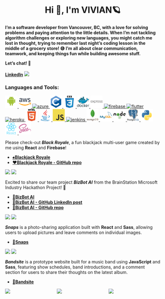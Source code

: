 <h1 align="center">Hi 👋, I'm VIVIAN🪐</h1>

<h4 Hi, I’m Vivian! 👋

I’m a software developer from Vancouver, BC, with a love for solving problems and paying attention to the little details. When I’m not tackling algorithm challenges or exploring new languages, you might catch me lost in thought, trying to remember last night’s coding lesson in the middle of a grocery store! 😅
I’m all about clear communication, teamwork, and keeping things fun while building awesome stuff.

Let’s chat! 🚀 </h4>
[**LinkedIn**](https://www.linkedin.com/in/vivianwcao/)
<img src="https://github.com/user-attachments/assets/7d160365-6cb2-44bb-a207-d74a0b28cb5e" width="100" /> 



<h3 align="left">Languages and Tools:</h3>
<p align="left"> <a href="https://developer.android.com" target="_blank" rel="noreferrer"> <img src="https://raw.githubusercontent.com/devicons/devicon/master/icons/android/android-original-wordmark.svg" alt="android" width="40" height="40"/> </a> <a href="https://aws.amazon.com" target="_blank" rel="noreferrer"> <img src="https://raw.githubusercontent.com/devicons/devicon/master/icons/amazonwebservices/amazonwebservices-original-wordmark.svg" alt="aws" width="40" height="40"/> </a> <a href="https://azure.microsoft.com/en-in/" target="_blank" rel="noreferrer"> <img src="https://www.vectorlogo.zone/logos/microsoft_azure/microsoft_azure-icon.svg" alt="azure" width="40" height="40"/> </a> <a href="https://www.cprogramming.com/" target="_blank" rel="noreferrer"> <img src="https://raw.githubusercontent.com/devicons/devicon/master/icons/c/c-original.svg" alt="c" width="40" height="40"/> </a> <a href="https://www.w3schools.com/css/" target="_blank" rel="noreferrer"> <img src="https://raw.githubusercontent.com/devicons/devicon/master/icons/css3/css3-original-wordmark.svg" alt="css3" width="40" height="40"/> </a> <a href="https://www.docker.com/" target="_blank" rel="noreferrer"> <img src="https://raw.githubusercontent.com/devicons/devicon/master/icons/docker/docker-original-wordmark.svg" alt="docker" width="40" height="40"/> </a> <a href="https://expressjs.com" target="_blank" rel="noreferrer"> <img src="https://raw.githubusercontent.com/devicons/devicon/master/icons/express/express-original-wordmark.svg" alt="express" width="40" height="40"/> </a> <a href="https://firebase.google.com/" target="_blank" rel="noreferrer"> <img src="https://www.vectorlogo.zone/logos/firebase/firebase-icon.svg" alt="firebase" width="40" height="40"/> </a> <a href="https://flutter.dev" target="_blank" rel="noreferrer"> <img src="https://www.vectorlogo.zone/logos/flutterio/flutterio-icon.svg" alt="flutter" width="40" height="40"/> </a> <a href="https://heroku.com" target="_blank" rel="noreferrer"> <img src="https://www.vectorlogo.zone/logos/heroku/heroku-icon.svg" alt="heroku" width="40" height="40"/> </a> <a href="https://www.w3.org/html/" target="_blank" rel="noreferrer"> <img src="https://raw.githubusercontent.com/devicons/devicon/master/icons/html5/html5-original-wordmark.svg" alt="html5" width="40" height="40"/> </a> <a href="https://www.java.com" target="_blank" rel="noreferrer"> <img src="https://raw.githubusercontent.com/devicons/devicon/master/icons/java/java-original.svg" alt="java" width="40" height="40"/> </a> <a href="https://developer.mozilla.org/en-US/docs/Web/JavaScript" target="_blank" rel="noreferrer"> <img src="https://raw.githubusercontent.com/devicons/devicon/master/icons/javascript/javascript-original.svg" alt="javascript" width="40" height="40"/> </a> <a href="https://www.jenkins.io" target="_blank" rel="noreferrer"> <img src="https://www.vectorlogo.zone/logos/jenkins/jenkins-icon.svg" alt="jenkins" width="40" height="40"/> </a> <a href="https://www.mongodb.com/" target="_blank" rel="noreferrer"> <img src="https://raw.githubusercontent.com/devicons/devicon/master/icons/mongodb/mongodb-original-wordmark.svg" alt="mongodb" width="40" height="40"/> </a> <a href="https://www.mysql.com/" target="_blank" rel="noreferrer"> <img src="https://raw.githubusercontent.com/devicons/devicon/master/icons/mysql/mysql-original-wordmark.svg" alt="mysql" width="40" height="40"/> </a> <a href="https://nodejs.org" target="_blank" rel="noreferrer"> <img src="https://raw.githubusercontent.com/devicons/devicon/master/icons/nodejs/nodejs-original-wordmark.svg" alt="nodejs" width="40" height="40"/> </a> <a href="https://www.postgresql.org" target="_blank" rel="noreferrer"> <img src="https://raw.githubusercontent.com/devicons/devicon/master/icons/postgresql/postgresql-original-wordmark.svg" alt="postgresql" width="40" height="40"/> </a> <a href="https://www.python.org" target="_blank" rel="noreferrer"> <img src="https://raw.githubusercontent.com/devicons/devicon/master/icons/python/python-original.svg" alt="python" width="40" height="40"/> </a> <a href="https://reactjs.org/" target="_blank" rel="noreferrer"> <img src="https://raw.githubusercontent.com/devicons/devicon/master/icons/react/react-original-wordmark.svg" alt="react" width="40" height="40"/> </a> <a href="https://sass-lang.com" target="_blank" rel="noreferrer"> <img src="https://raw.githubusercontent.com/devicons/devicon/master/icons/sass/sass-original.svg" alt="sass" width="40" height="40"/> </a> </p>

 

Please check-out **_Black Royale_**,  a fun blackjack multi-user game created by me using **React** and **Firebase**!

- [♠️**Blackjack Royale**](https://blackjackroyalebyvivian.netlify.app/)  
- [♥️**Blackjack Royale - GitHub repo**](https://github.com/Vivianwcao/blackjack-multiplayer-react-project/tree/v4css)   

<img src="https://github.com/user-attachments/assets/b5c3347a-62ff-48f0-93d1-60b8af059170" width="400" />
<img src="https://github.com/user-attachments/assets/0b7a986f-584d-41d6-8fa2-d1931ac5943c" width="400" />  


Excited to share our team project **_BizBot AI_** from the BrainStation Microsoft Industry Hackathon Project! 🚀

- [🤖**BizBot AI**](https://www.linkedin.com/posts/yvonnelutrinh_bizbotai-microsoft-industry-project-activity-7307523610271760384-T-Ca?utm_source=share&utm_medium=member_desktop&rcm=ACoAAAotTRsBlMeh9GGNJfMH69R72K5wHnu_xQo)  
- [🤖**BizBot AI - GitHub LinkedIn post**](https://www.linkedin.com/posts/yvonnelutrinh_bizbotai-microsoft-industry-project-activity-7307523610271760384-T-Ca?utm_source=share&utm_medium=member_desktop&rcm=ACoAAAotTRsBlMeh9GGNJfMH69R72K5wHnu_xQo)  
- [🤖**BizBot AI - GitHub repo**](https://github.com/AAdemide/industry-project-team2)

<img src="https://github.com/user-attachments/assets/7dfd6246-edfb-40f2-959d-91a3f27573f3" width="400" />  
<img src="https://github.com/user-attachments/assets/f2ee6ece-5f6d-4c77-b494-eb2a049c3734" width="400" />  


**_Snaps_** is a photo-sharing application built with **React** and **Sass**, allowing users to upload pictures and leave comments on individual images.

- [📸**Snaps**](snapsphotogallery.netlify.app)  

<img src="https://github.com/user-attachments/assets/9a2b1594-cd08-494f-9882-ecbfe297b6db" width="330" />
<img src="https://github.com/user-attachments/assets/11a43185-5edd-4947-918a-a22b69c92866" width="330" />  


**_Bandsite_** is a prototype website built for a music band using **JavaScript** and **Sass**, featuring show schedules, band introductions, and a comment section for users to share their thoughts on the latest album.

- [🎸**Bandsite**](https://bandsiteconcert.netlify.app/)   
<div style="display: flex; align-items: flex-start;">
<img src="https://github.com/user-attachments/assets/cea54f88-be56-4b06-8abe-3529a384e3fc" width="330" />
<img src="https://github.com/user-attachments/assets/435a5b74-26e3-44d8-8a2f-3f9f20797532" width="330" />
<img src="https://github.com/user-attachments/assets/35cedd1d-1971-4e94-a3e1-cec4f7ede16b" width="330" />  
</div>
